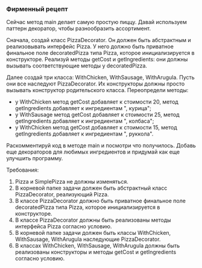 
###  Фирменный рецепт

Сейчас метод main делает самую простую пиццу. Давай используем паттерн декоратор, чтобы разнообразить ассортимент.

Сначала, создай класс PizzaDecorator. Он должен быть абстрактным и реализовывать интерфейс Pizza.
У него должно быть приватное финальное поле decoratedPizza типа Pizza, которое инициализируется в конструкторе.
Реализуй методы getCost и getIngredients: они должны вызывать соответствующие методы у decoratedPizza.

Далее создай три класса: WithChicken, WithSausage, WithArugula. Пусть они все наследуют PizzaDecorator.
Их конструкторы должны просто вызывать конструктор родительского класса.
Переопредели методы:
- у WithChicken метод getCost добавляет к стоимости 20, метод getIngredients добавляет к ингредиентам &quot;, курица&quot;;
- у WithSausage метод getCost добавляет к стоимости 25, метод getIngredients добавляет к ингредиентам &quot;, колбаса&quot;;
- у WithChicken метод getCost добавляет к стоимости 15, метод getIngredients добавляет к ингредиентам &quot;, руккола&quot;.

Раскомментируй код в методе main и посмотри что получилось.
Добавь еще декораторов для любимых ингредиентов и придумай как еще улучшить программу.


Требования:
1.	Pizza и SimplePizza не должны изменяться.
2.	В корневой папке задачи должен быть абстрактный класс PizzaDecorator, реализующий Pizza.
3.	В классе PizzaDecorator должно быть приватное финальное поле decoratedPizza типа Pizza, которое инициализируется в конструкторе.
4.	В классе PizzaDecorator должны быть реализованы методы интерфейса Pizza согласно условию.
5.	В корневой папке задачи должен быть классы WithChicken, WithSausage, WithArugula наследующие PizzaDecorator.
6.	В классах WithChicken, WithSausage, WithArugula должны быть реализованы конструкторы и методы getCost и getIngredients согласно условию.


